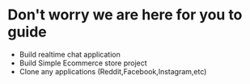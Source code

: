 # Don't worry we are here for you to guide

- Build realtime chat application
- Build Simple Ecommerce store project
- Clone any applications (Reddit,Facebook,Instagram,etc)
